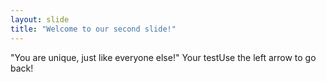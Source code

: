 ```yaml
---
layout: slide
title: "Welcome to our second slide!"
---
```

"You are unique, just like everyone else!"
Your testUse the left arrow to go back!
